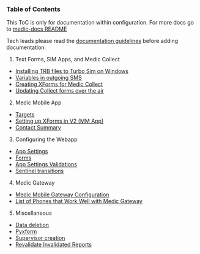 ### Table of Contents

This ToC is only for documentation within configuration. For more docs go to [medic-docs README](https://github.com/medic/medic-docs/blob/master/README.md)

Tech leads please read the [documentation guidelines](configuration-documentation-guidelines-for-techleads.md) before adding documentation.

1. Text Forms, SIM Apps, and Medic Collect

- [Installing TRB files to Turbo Sim on Windows](installing-trb-windows.md)
- [Variables in outgoing SMS](variables-in-messages.md)
- [Creating XForms for Medic Collect](create-xforms-for-medic-collect.md)
- [Updating Collect forms over the air](collect-form-update-over-the-air.md)

2. Medic Mobile App

- [Targets](targets.md)
- [Setting up XForms in V2 (MM App)](setting-up-xforms-for-mm-app.md)
- [Contact Summary](contact-summary.md)

3. Configuring the Webapp

- [App Settings](app-settings.md)
- [Forms](forms.md)
- [App Settings Validations](app-settings-validations.md)
- [Sentinel transitions](transitions.md)

4. Medic Gateway

- [Medic Mobile Gateway Configuration](gateway-config.md)
- [List of Phones that Work Well with Medic Gateway](gateway-phones.md)

5. Miscellaneous

- [Data deletion](data-deletion.md)
- [Pyxform](pyxform.md)
- [Supervisor creation](supervisor-creation.md)
- [Revalidate Invalidated Reports](revalidate-invalidated-report.md)

